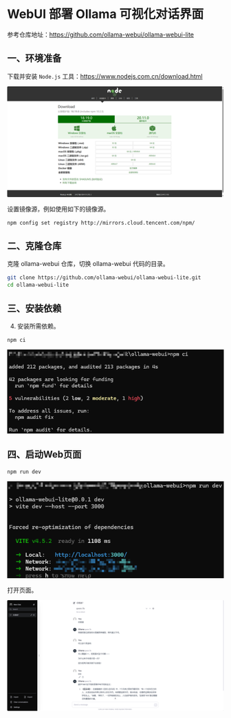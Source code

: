 # WebUI 部署 Ollama 可视化对话界面

参考仓库地址：https://github.com/ollama-webui/ollama-webui-lite

## 一、环境准备

下载并安装 `Node.js` 工具：https://www.nodejs.com.cn/download.html

![](../images/img-6-2-1.png)

设置镜像源，例如使用如下的镜像源。

```bash
npm config set registry http://mirrors.cloud.tencent.com/npm/
```

## 二、克隆仓库

克隆 ollama-webui 仓库，切换 ollama-webui 代码的目录。

```bash
git clone https://github.com/ollama-webui/ollama-webui-lite.git
cd ollama-webui-lite
```

## 三、安装依赖

4. 安装所需依赖。

```bash
npm ci
```

![](../images/img-6-2-2.png)

## 四、启动Web页面

```bash
npm run dev
```

![](../images/img-6-2-3.png)

打开页面。

![](../images/img-6-2-4.png)